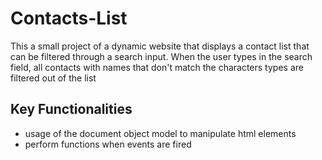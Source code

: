 # Contacts-List


This a small project of a dynamic website that displays a contact list that can be filtered through a search input.
When the user types in the search field, all contacts with names that don't match the characters types are filtered out of the list


## Key Functionalities 

- usage of the document object model to manipulate html elements
- perform functions when events are fired
